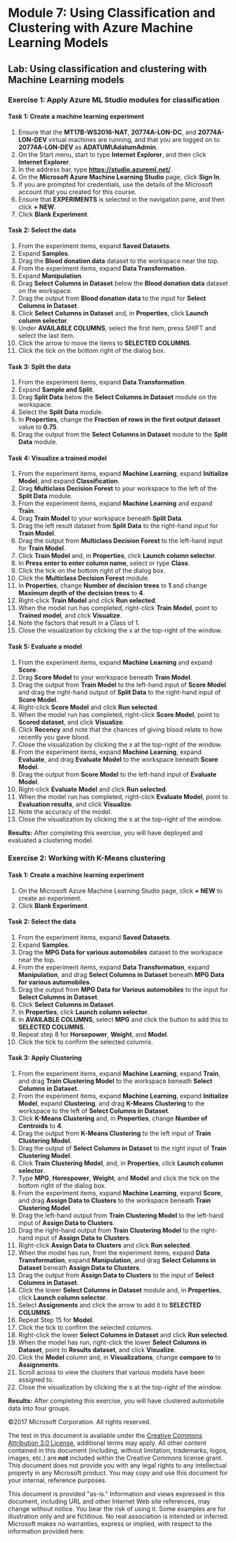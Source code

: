 # Module 7: Using Classification and Clustering with Azure Machine Learning Models

## Lab: Using classification and clustering with Machine Learning models

### Exercise 1: Apply Azure ML Studio modules for classification

#### Task 1: Create a machine learning experiment

1. Ensure that the **MT17B-WS2016-NAT**, **20774A-LON-DC**, and **20774A-LON-DEV** virtual machines are running, and that you are logged on to **20774A-LON-DEV** as **ADATUM\\AdatumAdmin**.
2. On the Start menu, start to type **Internet Explorer**, and then click **Internet Explorer**.
3. In the address bar, type **https://studio.azureml.net/**.
4. On the **Microsoft Azure Machine Learning Studio** page, click **Sign In**. 
5. If you are prompted for credentials, use the details of the Microsoft account that you created for this course.
6. Ensure that **EXPERIMENTS** is selected in the navigation pane, and then click **+ NEW**.
7. Click **Blank Experiment**.

#### Task 2: Select the data

1. From the experiment items, expand **Saved Datasets**.
2. Expand **Samples**.
3. Drag the **Blood donation data** dataset to the workspace near the top.
4. From the experiment items, expand **Data Transformation**.
5. Expand **Manipulation**.
6. Drag **Select Columns in Dataset** below the **Blood donation data** dataset on the workspace.
7. Drag the output from **Blood donation data** to the input for **Select Columns in Dataset**.
8. Click **Select Columns in Dataset** and, in **Properties**, click **Launch column selector**.
9. Under **AVAILABLE COLUMNS**, select the first item, press SHIFT and select the last item.
10. Click the arrow to move the items to **SELECTED COLUMNS**.
11. Click the tick on the bottom right of the dialog box.

#### Task 3: Split the data

1. From the experiment items, expand **Data Transformation**.
2. Expand **Sample and Split**.
3. Drag **Split Data** below the **Select Columns in Dataset** module on the workspace.
4. Select the **Split Data** module.
5. In **Properties**, change the **Fraction of rows in the first output dataset** value to **0.75**.
6. Drag the output from the **Select Columns in Dataset** module to the **Split Data** module.

#### Task 4: Visualize a trained model

1. From the experiment items, expand **Machine Learning**, expand **Initialize Model**, and expand **Classification**.
2. Drag **Multiclass Decision Forest** to your workspace to the left of the **Split Data** module.
3. From the experiment items, expand **Machine Learning** and expand **Train**.
4. Drag **Train Model** to your workspace beneath **Split Data**.
5. Drag the left result dataset from **Split Data** to the right-hand input for **Train Model**.
6. Drag the output from **Multiclass Decision Forest** to the left-hand input for **Train Model**.
7. Click **Train Model** and, in **Properties**, click **Launch column selector**.
8. In **Press enter to enter column name**, select or type **Class**.
9. Click the tick on the bottom right of the dialog box.
10. Click the **Multiclass Decision Forest** module.
11. In **Properties**, change **Number of decision trees** to **1** and change **Maximum depth of the decision trees** to **4**.
12. Right-click **Train Model** and click **Run selected**.
13. When the model run has completed, right-click **Train Model**, point to **Trained model**, and click **Visualize**.
14. Note the factors that result in a Class of 1.
15. Close the visualization by clicking the x at the top-right of the window.

#### Task 5: Evaluate a model

1. From the experiment items, expand **Machine Learning** and expand **Score**.
2. Drag **Score Model** to your workspace beneath **Train Model**.
3. Drag the output from **Train Model** to the left-hand input of **Score Model** and drag the right-hand output of **Split Data** to the right-hand input of **Score Model**.
4. Right-click **Score Model** and click **Run selected**.
5. When the model run has completed, right-click **Score Model**, point to **Scored dataset**, and click **Visualize**.
6. Click **Recency** and note that the chances of giving blood relate to how recently you gave blood.
7. Close the visualization by clicking the x at the top-right of the window.
8. From the experiment items, expand **Machine Learning**, expand **Evaluate**, and drag **Evaluate Model** to the workspace beneath **Score Model**.
9. Drag the output from **Score Model** to the left-hand input of **Evaluate Model**.
10. Right-click **Evaluate Model** and click **Run selected**.
11. When the model run has completed, right-click **Evaluate Model**, point to **Evaluation results**, and click **Visualize**.
12. Note the accuracy of the model.
13. Close the visualization by clicking the x at the top-right of the window.

**Results:** After completing this exercise, you will have deployed and evaluated a clustering model.

### Exercise 2: Working with K-Means clustering

#### Task 1: Create a machine learning experiment

1. On the Microsoft Azure Machine Learning Studio page, click **+ NEW** to create an experiment.
2. Click **Blank Experiment**.

#### Task 2: Select the data

1. From the experiment items, expand **Saved Datasets**.
2. Expand **Samples**.
3. Drag the **MPG Data for various automobiles** dataset to the workspace near the top.
4. From the experiment items, expand **Data Transformation**, expand **Manipulation**, and drag **Select Columns in Dataset** beneath **MPG Data for various automobiles**.
5. Drag the output from **MPG Data for Various automobiles** to the input for **Select Columns in Dataset**.
6. Click **Select Columns in Dataset**.
7. In **Properties**, click **Launch column selector**.
8. In **AVAILABLE COLUMNS**, select **MPG** and click the button to add this to **SELECTED COLUMNS**.
9. Repeat step 8 for **Horsepower**, **Weight**, and **Model**.
10. Click the tick to confirm the selected columns.

#### Task 3: Apply Clustering

1. From the experiment items, expand **Machine Learning**, expand **Train**, and drag **Train Clustering Model** to the workspace beneath **Select Columns in Dataset**.
2. From the experiment items, expand **Machine Learning**, expand **Initialize Model**, expand **Clustering**, and drag **K-Means Clustering** to the workspace to the left of **Select Columns in Dataset**.
3. Click **K-Means Clustering** and, in **Properties**, change **Number of Centroids** to **4**.
4. Drag the output from **K-Means Clustering** to the left input of **Train Clustering Model**.
5. Drag the output of **Select Columns in Dataset** to the right input of **Train Clustering Model**.
6. Click **Train Clustering Model**, and, in **Properties**, click **Launch column selector**.
7. Type **MPG**, **Horespower**, **Weight**, and **Model** and click the tick on the bottom right of the dialog box.
8. From the experiment items, expand **Machine Learning**, expand **Score**, and drag **Assign Data to Clusters** to the workspace beneath **Train Clustering Model**.
9.  Drag the left-hand output from **Train Clustering Model** to the left-hand input of **Assign Data to Clusters**.
10. Drag the right-hand output from **Train Clustering Model** to the right-hand input of **Assign Data to Clusters**.
11. Right-click **Assign Data to Clusters** and click **Run selected**.
12. When the model has run, from the experiment items, expand **Data Transformation**, expand **Manipulation**, and drag **Select Columns in Dataset** beneath **Assign Data to Clusters**.
13. Drag the output from **Assign Data to Clusters** to the input of **Select Columns in Dataset**.
14. Click the lower **Select Columns in Dataset** module and, in **Properties**, click **Launch column selector**.
15. Select **Assignments** and click the arrow to add it to **SELECTED COLUMNS**.
16. Repeat Step 15 for **Model**.
17. Click the tick to confirm the selected columns.
18. Right-click the lower **Select Columns in Dataset** and click **Run selected**.
19. When the model has run, right-click the lower **Select Columns in Dataset**, point to **Results dataset**, and click **Visualize**.
20. Click the **Model** column and, in **Visualizations**, change **compare to** to **Assignments**.
21. Scroll across to view the clusters that various models have been assigned to.
22. Close the visualization by clicking the x at the top-right of the window.

**Results:** After completing this exercise, you will have clustered automobile data into four groups.

©2017 Microsoft Corporation. All rights reserved.

The text in this document is available under the [Creative Commons Attribution 3.0 License](https://creativecommons.org/licenses/by/3.0/legalcode), additional terms may apply. All other content contained in this document (including, without limitation, trademarks, logos, images, etc.) are **not** included within the Creative Commons license grant. This document does not provide you with any legal rights to any intellectual property in any Microsoft product. You may copy and use this document for your internal, reference purposes.

This document is provided "as-is." Information and views expressed in this document, including URL and other Internet Web site references, may change without notice. You bear the risk of using it. Some examples are for illustration only and are fictitious. No real association is intended or inferred. Microsoft makes no warranties, express or implied, with respect to the information provided here.

